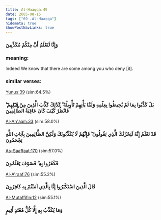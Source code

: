 ```yaml
---
title: Al-Haaqqa:49
date: 2005-08-15
tags: ["69 .Al-Haaqqa"]
hidemeta: true 
ShowPostNavLinks: true 
---
```

### وَإِنَّا لَنَعْلَمُ أَنَّ مِنْكُمْ مُكَذِّبِينَ
### meaning: 
Indeed We know that there are some among you who deny [it].
### similar verses: 

[Yunus:39](/10/39) (sim:64.5%)

### بَلْ كَذَّبُوا بِمَا لَمْ يُحِيطُوا بِعِلْمِهِ وَلَمَّا يَأْتِهِمْ تَأْوِيلُهُ ۚ كَذَٰلِكَ كَذَّبَ الَّذِينَ مِنْ قَبْلِهِمْ ۖ فَانْظُرْ كَيْفَ كَانَ عَاقِبَةُ الظَّالِمِينَ

[Al-An'aam:33](/6/33) (sim:58.0%)

### قَدْ نَعْلَمُ إِنَّهُ لَيَحْزُنُكَ الَّذِي يَقُولُونَ ۖ فَإِنَّهُمْ لَا يُكَذِّبُونَكَ وَلَٰكِنَّ الظَّالِمِينَ بِآيَاتِ اللَّهِ يَجْحَدُونَ

[As-Saaffaat:170](/37/170) (sim:57.0%)

### فَكَفَرُوا بِهِ ۖ فَسَوْفَ يَعْلَمُونَ

[Al-A'raaf:76](/7/76) (sim:55.2%)

### قَالَ الَّذِينَ اسْتَكْبَرُوا إِنَّا بِالَّذِي آمَنْتُمْ بِهِ كَافِرُونَ

[Al-Mutaffifin:12](/83/12) (sim:55.1%)

### وَمَا يُكَذِّبُ بِهِ إِلَّا كُلُّ مُعْتَدٍ أَثِيمٍ
